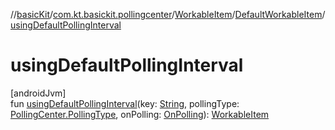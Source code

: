 //[basicKit](../../../../index.md)/[com.kt.basickit.pollingcenter](../../index.md)/[WorkableItem](../index.md)/[DefaultWorkableItem](index.md)/[usingDefaultPollingInterval](using-default-polling-interval.md)

# usingDefaultPollingInterval

[androidJvm]\
fun [usingDefaultPollingInterval](using-default-polling-interval.md)(key: [String](https://kotlinlang.org/api/latest/jvm/stdlib/kotlin/-string/index.html), pollingType: [PollingCenter.PollingType](../../-polling-center/-polling-type/index.md), onPolling: [OnPolling](../../index.md#-423595054%2FClasslikes%2F2043513891)): [WorkableItem](../index.md)
